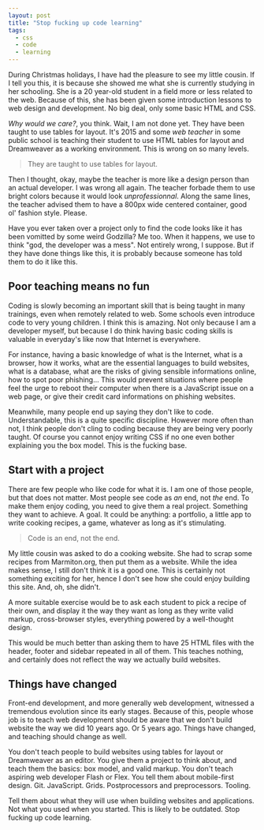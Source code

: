 ```yaml
---
layout: post
title: "Stop fucking up code learning"
tags:
  - css
  - code
  - learning
---
```


During Christmas holidays, I have had the pleasure to see my little cousin. If I tell you this, it is because she showed me what she is currently studying in her schooling. She is a 20 year-old student in a field more or less related to the web. Because of this, she has been given some introduction lessons to web design and development. No big deal, only some basic HTML and CSS.

*Why would we care?*, you think. Wait, I am not done yet. They have been taught to use tables for layout. It's 2015 and some *web teacher* in some public school is teaching their student to use HTML tables for layout and Dreamweaver as a working environment. This is wrong on so many levels.

<blockquote class="pull-quote--left">They are taught to use tables for layout.</blockquote>

Then I thought, okay, maybe the teacher is more like a design person than an actual developer. I was wrong all again. The teacher forbade them to use bright colors because it would look *unprofessionnal*. Along the same lines, the teacher advised them to have a 800px wide centered container, good ol' fashion style. Please.

Have you ever taken over a project only to find the code looks like it has been vomitted by some weird Godzilla? Me too. When it happens, we use to think "god, the developer was a mess". Not entirely wrong, I suppose. But if they have done things like this, it is probably because someone has told them to do it like this.

## Poor teaching means no fun

Coding is slowly becoming an important skill that is being taught in many trainings, even when remotely related to web. Some schools even introduce code to very young children. I think this is amazing. Not only because I am a developer myself, but because I do think having basic coding skills is valuable in everyday's like now that Internet is everywhere.

For instance, having a basic knowledge of what is the Internet, what is a browser, how it works, what are the essential languages to build websites, what is a database, what are the risks of giving sensible informations online, how to spot poor phishing... This would prevent situations where people feel the urge to reboot their computer when there is a JavaScript issue on a web page, or give their credit card informations on phishing websites.

Meanwhile, many people end up saying they don't like to code. Understandable, this is a quite specific discipline. However more often than not, I think people don't cling to coding because they are being very poorly taught. Of course you cannot enjoy writing CSS if no one even bother explaining you the box model. This is the fucking base.

## Start with a project

There are few people who like code for what it is. I am one of those people, but that does not matter. Most people see code as *an* end, not *the* end. To make them enjoy coding, you need to give them a real project. Something they want to achieve. A goal. It could be anything: a portfolio, a little app to write cooking recipes, a game, whatever as long as it's stimulating.

<blockquote class="pull-quote--right">Code is an end, not the end.</blockquote>

My little cousin was asked to do a cooking website. She had to scrap some recipes from Marmiton.org, then put them as a website. While the idea makes sense, I still don't think it is a good one. This is certainly not something exciting for her, hence I don't see how she could enjoy building this site. And, oh, she didn't.

A more suitable exercise would be to ask each student to pick a recipe of their own, and display it the way they want as long as they write valid markup, cross-browser styles, everything powered by a well-thought design.

This would be much better than asking them to have 25 HTML files with the header, footer and sidebar repeated in all of them. This teaches nothing, and certainly does not reflect the way we actually build websites.

## Things have changed

Front-end development, and more generally web development, witnessed a tremendous evolution since its early stages. Because of this, people whose job is to teach web development should be aware that we don't build website the way we did 10 years ago. Or 5 years ago. Things have changed, and teaching should change as well.

You don't teach people to build websites using tables for layout or Dreamweaver as an editor. You give them a project to think about, and teach them the basics: box model, and valid markup. You don't teach aspiring web developer Flash or Flex. You tell them about mobile-first design. Git. JavaScript. Grids. Postprocessors and preprocessors. Tooling.

Tell them about what they will use when building websites and applications. Not what you used when you started. This is likely to be outdated. Stop fucking up code learning.
